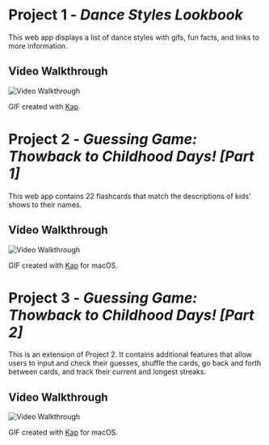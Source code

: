 # Project 1 - *Dance Styles Lookbook*

This web app displays a list of dance styles with gifs, fun facts, and links to more information.

## Video Walkthrough

<img src='https://github.com/kellyy8/webdev102-lab1/blob/main/Kapture%202024-09-23%20at%2023.42.53.gif' title='Video Walkthrough' width='' alt='Video Walkthrough' />

GIF created with [Kap](https://getkap.co/).

# Project 2 - *Guessing Game: Thowback to Childhood Days! [Part 1]*

This web app contains 22 flashcards that match the descriptions of kids' shows to their names.

## Video Walkthrough

<img src='https://github.com/kellyy8/WEB102-Projects/blob/main/Project2/2FlashcardsPt1/Kapture%202024-09-30%20at%2000.12.58.gif' title='Video Walkthrough' width='' alt='Video Walkthrough' />

GIF created with [Kap](https://getkap.co/) for macOS.


# Project 3 - *Guessing Game: Thowback to Childhood Days! [Part 2]*

This is an extension of Project 2. It contains additional features that allow users to input and check their guesses, shuffle the cards, go back and forth between cards, and track their current and longest streaks.

## Video Walkthrough

<img src='https://github.com/kellyy8/WEB102-Projects/blob/main/Kapture%202024-10-07%20at%2023.43.55.gif' title='Video Walkthrough' width='' alt='Video Walkthrough' />

GIF created with [Kap](https://getkap.co/) for macOS.
